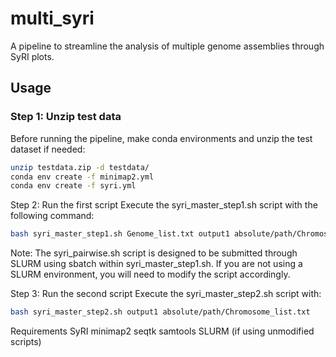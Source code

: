 # multi_syri
A pipeline to streamline the analysis of multiple genome assemblies through SyRI plots.

## Usage

### Step 1: Unzip test data
Before running the pipeline, make conda environments and unzip the test dataset if needed:
```bash
unzip testdata.zip -d testdata/
conda env create -f minimap2.yml
conda env create -f syri.yml
```

Step 2: Run the first script
Execute the syri_master_step1.sh script with the following command:
```bash
bash syri_master_step1.sh Genome_list.txt output1 absolute/path/Chromosome_list.txt
```

Note: The syri_pairwise.sh script is designed to be submitted through SLURM using sbatch within syri_master_step1.sh. If you are not using a SLURM environment, you will need to modify the script accordingly.

Step 3: Run the second script
Execute the syri_master_step2.sh script with:
```bash
bash syri_master_step2.sh output1 absolute/path/Chromosome_list.txt
```

Requirements
SyRI 
minimap2
seqtk
samtools
SLURM (if using unmodified scripts)


